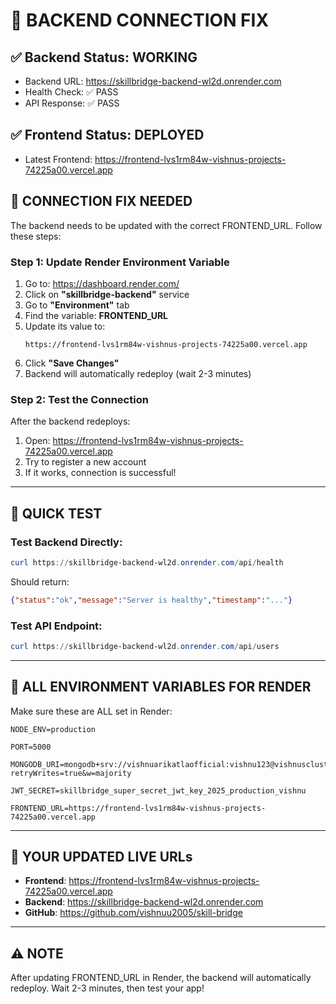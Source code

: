 # 🔧 BACKEND CONNECTION FIX

## ✅ Backend Status: WORKING
- Backend URL: https://skillbridge-backend-wl2d.onrender.com
- Health Check: ✅ PASS
- API Response: ✅ PASS

## ✅ Frontend Status: DEPLOYED
- Latest Frontend: https://frontend-lvs1rm84w-vishnus-projects-74225a00.vercel.app

## 🔄 CONNECTION FIX NEEDED

The backend needs to be updated with the correct FRONTEND_URL. Follow these steps:

### Step 1: Update Render Environment Variable

1. Go to: https://dashboard.render.com/
2. Click on **"skillbridge-backend"** service
3. Go to **"Environment"** tab
4. Find the variable: **FRONTEND_URL**
5. Update its value to:
   ```
   https://frontend-lvs1rm84w-vishnus-projects-74225a00.vercel.app
   ```
6. Click **"Save Changes"**
7. Backend will automatically redeploy (wait 2-3 minutes)

### Step 2: Test the Connection

After the backend redeploys:

1. Open: https://frontend-lvs1rm84w-vishnus-projects-74225a00.vercel.app
2. Try to register a new account
3. If it works, connection is successful!

---

## 🧪 QUICK TEST

### Test Backend Directly:
```powershell
curl https://skillbridge-backend-wl2d.onrender.com/api/health
```

Should return:
```json
{"status":"ok","message":"Server is healthy","timestamp":"..."}
```

### Test API Endpoint:
```powershell
curl https://skillbridge-backend-wl2d.onrender.com/api/users
```

---

## 📝 ALL ENVIRONMENT VARIABLES FOR RENDER

Make sure these are ALL set in Render:

```
NODE_ENV=production

PORT=5000

MONGODB_URI=mongodb+srv://vishnuarikatlaofficial:vishnu123@vishnuscluster.5nn9j1z.mongodb.net/skillbridge?retryWrites=true&w=majority

JWT_SECRET=skillbridge_super_secret_jwt_key_2025_production_vishnu

FRONTEND_URL=https://frontend-lvs1rm84w-vishnus-projects-74225a00.vercel.app
```

---

## 🎯 YOUR UPDATED LIVE URLs

- **Frontend**: https://frontend-lvs1rm84w-vishnus-projects-74225a00.vercel.app
- **Backend**: https://skillbridge-backend-wl2d.onrender.com
- **GitHub**: https://github.com/vishnuu2005/skill-bridge

---

## ⚠️ NOTE

After updating FRONTEND_URL in Render, the backend will automatically redeploy.
Wait 2-3 minutes, then test your app!
